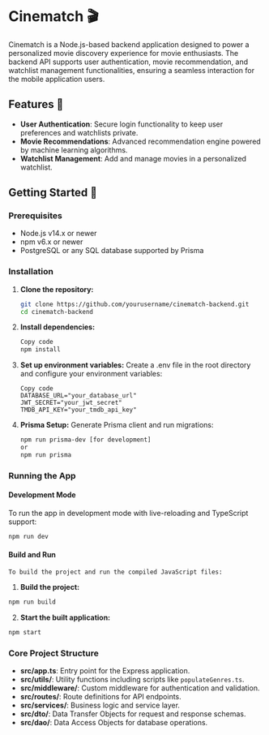 # Cinematch 🎬

Cinematch is a Node.js-based backend application designed to power a personalized movie discovery experience for movie enthusiasts. The backend API supports user authentication, movie recommendation, and watchlist management functionalities, ensuring a seamless interaction for the mobile application users.

## Features 🌟

- **User Authentication**: Secure login functionality to keep user preferences and watchlists private.
- **Movie Recommendations**: Advanced recommendation engine powered by machine learning algorithms.
- **Watchlist Management**: Add and manage movies in a personalized watchlist.

## Getting Started 🚀

### Prerequisites

- Node.js v14.x or newer
- npm v6.x or newer
- PostgreSQL or any SQL database supported by Prisma

### Installation

1. **Clone the repository:**

   ```sh
   git clone https://github.com/yourusername/cinematch-backend.git
   cd cinematch-backend
   ```

2. **Install dependencies:**

   ```sh
   Copy code
   npm install
   ```

3. **Set up environment variables:**
   Create a .env file in the root directory and configure your environment variables:

   ```env
   Copy code
   DATABASE_URL="your_database_url"
   JWT_SECRET="your_jwt_secret"
   TMDB_API_KEY="your_tmdb_api_key"
   ```

4. **Prisma Setup:**
   Generate Prisma client and run migrations:
   ```sh
   npm run prisma-dev [for development]
   or
   npm run prisma
   ```

### Running the App

#### Development Mode

To run the app in development mode with live-reloading and TypeScript support:

```sh
npm run dev
```

#### Build and Run

    To build the project and run the compiled JavaScript files:

1. **Build the project:**

```sh
npm run build
```

2. **Start the built application:**

```sh
npm start
```

### Core Project Structure

- **src/app.ts**: Entry point for the Express application.
- **src/utils/**: Utility functions including scripts like `populateGenres.ts`.
- **src/middleware/**: Custom middleware for authentication and validation.
- **src/routes/**: Route definitions for API endpoints.
- **src/services/**: Business logic and service layer.
- **src/dto/**: Data Transfer Objects for request and response schemas.
- **src/dao/**: Data Access Objects for database operations.
